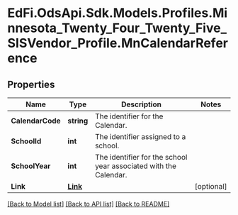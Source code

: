 # EdFi.OdsApi.Sdk.Models.Profiles.Minnesota_Twenty_Four_Twenty_Five_SISVendor_Profile.MnCalendarReference

## Properties

Name | Type | Description | Notes
------------ | ------------- | ------------- | -------------
**CalendarCode** | **string** | The identifier for the Calendar. | 
**SchoolId** | **int** | The identifier assigned to a school. | 
**SchoolYear** | **int** | The identifier for the school year associated with the Calendar. | 
**Link** | [**Link**](Link.md) |  | [optional] 

[[Back to Model list]](../README.md#documentation-for-models) [[Back to API list]](../README.md#documentation-for-api-endpoints) [[Back to README]](../README.md)

